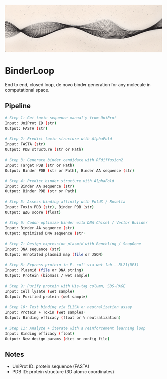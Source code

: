 ![BinderLoop Banner](assets/github_banner.png)

# BinderLoop
End to end, closed loop, de novo binder generation for any molecule in computational space.

## Pipeline 
```bash
# Step 1: Get toxin sequence manually from UniProt
Input: UniProt ID (str)
Output: FASTA (str)

# Step 2: Predict toxin structure with AlphaFold
Input: FASTA (str)
Output: PDB structure (str or Path)

# Step 3: Generate binder candidate with RFdiffusion2
Input: Target PDB (str or Path)
Output: Binder PDB (str or Path), Binder AA sequence (str)

# Step 4: Predict binder structure with AlphaFold
Input: Binder AA sequence (str)
Output: Binder PDB (str or Path)

# Step 5: Assess binding affinity with FoldX / Rosetta
Input: Toxin PDB (str), Binder PDB (str)
Output: ΔΔG score (float)

# Step 6: Codon optimize binder with DNA Chisel / Vector Builder
Input: Binder AA sequence (str)
Output: Optimized DNA sequence (str)

# Step 7: Design expression plasmid with Benchling / SnapGene
Input: DNA sequence (str)
Output: Annotated plasmid map (file or JSON)

# Step 8: Express protein in E. coli via wet lab — BL21(DE3)
Input: Plasmid (file or DNA string)
Output: Protein (biomass / wet sample)

# Step 9: Purify protein with His-tag column, SDS-PAGE
Input: Cell lysate (wet sample)
Output: Purified protein (wet sample)

# Step 10: Test binding via ELISA or neutralization assay
Input: Protein + Toxin (wet samples)
Output: Binding efficacy (float or % neutralization)

# Step 11: Analyze + iterate with a reinforcement learning loop
Input: Binding efficacy (float)
Output: New design params (dict or config file)
```

## Notes
- UniProt ID: protein sequence (FASTA)
- PDB ID: protein structure (3D atomic coordinates)

